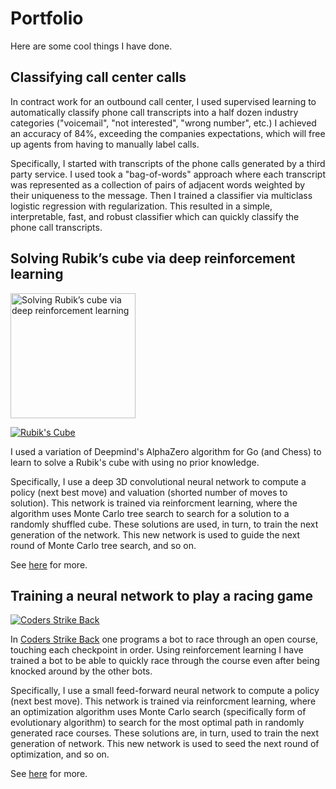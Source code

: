 # Portfolio

Here are some cool things I have done.

## Classifying call center calls

In contract work for an outbound call center, I used supervised learning to automatically classify phone call transcripts into a half dozen industry categories ("voicemail", "not interested", "wrong number", etc.)  I achieved an accuracy of 84%, exceeding the companies expectations, which will free up agents from having to manually label calls.

Specifically, I started with transcripts of the phone calls generated by a third party service.  I used took a "bag-of-words" approach where each transcript was represented as a collection of pairs of adjacent words weighted by their uniqueness to the message.  Then I trained a classifier via multiclass logistic regression with regularization.  This resulted in a simple, interpretable, fast, and robust classifier which can quickly classify the phone call transcripts.

## Solving Rubik’s cube via deep reinforcement learning

<img src="https://foter.com/photos/395/rubik-cube-cube-game-puzzle-rubik-toy-square.jpg" alt="Solving Rubik’s cube via deep reinforcement learning" width="200" href="https://foter.com/photos/395/rubik-cube-cube-game-puzzle-rubik-toy-square.jpg"/>

[![Rubik's Cube](https://foter.com/photos/395/rubik-cube-cube-game-puzzle-rubik-toy-square.jpg)](https://github.com/jasonrute/puzzle_cube)

I used a variation of Deepmind's AlphaZero algorithm for Go (and Chess) to learn to solve a Rubik's cube with using no prior knowledge.

Specifically, I use a deep 3D convolutional neural network to compute a policy (next best move) and valuation (shorted number of moves to solution).  This network is trained via reinforcment learning, where the algorithm uses Monte Carlo tree search to search for a solution to a randomly shuffled cube.  These solutions are used, in turn, to train the next generation of the network.  This new network is used to guide the next round of Monte Carlo tree search, and so on.

See [here](https://github.com/jasonrute/puzzle_cube) for more.

## Training a neural network to play a racing game

[![Coders Strike Back](https://github.com/jasonrute/csb_neural_network/blob/master/bot_nn_genetic.gif)](https://github.com/jasonrute/csb_neural_network)

In [Coders Strike Back](https://www.codingame.com/multiplayer/bot-programming/coders-strike-back) one programs a bot to race through an open course, touching each checkpoint in order.  Using reinforcement learning I have trained a bot to be able to quickly race through the course even after being knocked around by the other bots.

Specifically, I use a small feed-forward neural network to compute a policy (next best move).  This network is trained via reinforcment learning, where an optimization algorithm uses Monte Carlo search (specifically form of evolutionary algorithm) to search for the most optimal path in randomly generated race courses.  These solutions are, in turn, used to train the next generation of network.  This new network is used to seed the next round of optimization, and so on.

See [here](https://github.com/jasonrute/csb_neural_network) for more.